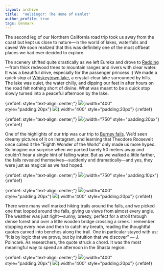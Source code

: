 ```yaml
---
layout: archive
title:  "Helsingor: The Home of Hamlet"
author_profile: true
tags: Denmark
---
```

The second leg of our Northern California road trip took us away from the coast but kept us close to nature—in the world of lakes, waterfalls and caves! We soon realized that this was definitely one of the most offbeat places we had ever decided to explore.

The scenery shifted quite drastically as we left Eureka and drove to [Redding](https://visitredding.com/)—from thick redwood trees to mountain ranges and rivers with clear water. It was a beautiful drive, especially for the passenger princess :) We made a quick stop at [Whiskeytown lake](https://www.nps.gov/whis/index.htm), a crystal-clear lake surrounded by hills. The lake was quiet, the water chilly, and dipping our feet in after hours on the road felt nothing short of divine. What was meant to be a quick stop slowly turned into a peaceful afternoon by the lake.

{:refdef: style="text-align: center;"}
![](/images/Helsingor1.jpg){:width="400" style="padding:20px"}
![](/images/Helsingor2.jpg){:width="400" style="padding:20px"}
{:refdef}

{:refdef: style="text-align: center;"}
![](/images/Helsingor3.jpg){:width="750" style="padding:20px"}
{:refdef}

One of the highlights of our trip was our trip to [Burney falls](https://en.wikipedia.org/wiki/Burney_Falls). We’d seen dreamy pictures of it on Instagram, and learning that Theodore Roosevelt once called it the "Eighth Wonder of the World" only made us more hyped. So imagine our surprise when we parked barely 50 meters away and couldn’t hear a single hint of falling water. But as we walked a little farther, the falls revealed themselves—suddenly and dramatically—and yes, they were just as magical as we had hoped.

{:refdef: style="text-align: center;"}
![](/images/Helsingor4.jpg){:width="750" style="padding:10px"}
{:refdef}

{:refdef: style="text-align: center;"}
![](/images/Helsingor7.jpg){:width="400" style="padding:20px"}
![](/images/Helsingor10.jpg){:width="400" style="padding:20px"}
{:refdef}

There were many well marked hiking trails around the falls, and we picked one that looped around the falls, giving us views from almost every angle. The weather was just right—sunny, breezy, perfect for a stroll through dense forest and over a little wooden bridge crossing a creek. I remember stopping every now and then to catch my breath, reading the thoughtful quotes carved into benches along the trail. One in particular stayed with us: “It is by logic that we prove, but by intuition that we discover” — J. Poincaré. As researchers, the quote struck a chord. It was the most meaningful way to spend an afternoon in the Shasta region. 

{:refdef: style="text-align: center;"}
![](/images/Helsingor8.jpg){:width="400" style="padding:20px"}
![](/images/Helsingor9.jpg){:width="400" style="padding:20px"}
{:refdef}
